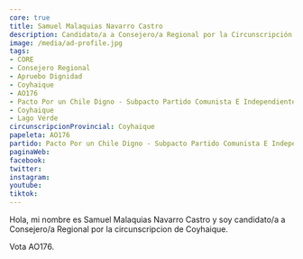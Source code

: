 ```yaml
---
core: true
title: Samuel Malaquias Navarro Castro
description: Candidato/a a Consejero/a Regional por la Circunscripción de Coyhaique
image: /media/ad-profile.jpg
tags:
- CORE
- Consejero Regional
- Apruebo Dignidad
- Coyhaique
- AO176
- Pacto Por un Chile Digno - Subpacto Partido Comunista E Independientes - Partido Comunista De Chile
- Coyhaique
- Lago Verde
circunscripcionProvincial: Coyhaique
papeleta: AO176
partido: Pacto Por un Chile Digno - Subpacto Partido Comunista E Independientes - Partido Comunista De Chile
paginaWeb:
facebook:
twitter:
instagram:
youtube:
tiktok:
---
```

Hola, mi nombre es Samuel Malaquias Navarro Castro y soy candidato/a a Consejero/a Regional por la circunscripcion de Coyhaique.

Vota AO176.
